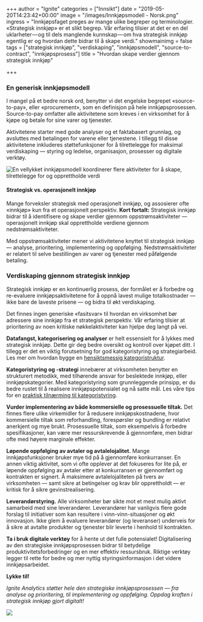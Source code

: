 +++
author = "Ignite"
categories = ["Innsikt"]
date = "2019-05-20T14:23:42+00:00"
image = "/images/Innkjøpsmodell - Norsk.png"
ingress = "Innkjøpsfaget preges av mange ulike begreper og terminologier. «Strategisk innkjøp» er et slikt begrep. Vår erfaring tilsier at det er en del uklarheter — og til dels manglende kunnskap — om hva strategisk innkjøp egentlig er og hvordan dette bidrar til å skape verdi."
showmainimg = false
tags = ["strategisk innkjøp", "verdiskaping", "innkjøpsmodell", "source-to-contract", "innkjøpsprosess"]
title = "Hvordan skape verdier gjennom strategisk innkjøp"

+++
### En generisk innkjøpsmodell

I mangel på et bedre norsk ord, benytter vi det engelske begrepet «source-to-pay», eller «procurement», som en definisjon på hele innkjøpsprosessen. Source-to-pay omfatter alle aktivitetene som kreves i en virksomhet for å kjøpe og betale for sine varer og tjenester.

Aktivitetene starter med gode analyser og et faktabasert grunnlag, og avsluttes med betalingen for varene eller tjenestene. I tillegg til disse aktivitetene inkluderes støttefunksjoner for å tilrettelegge for maksimal verdiskaping — styring og ledelse, organisasjon, prosesser og digitale verktøy.

![En vellykket innkjøpsmodell koordinerer flere aktiviteter for å skape, tilrettelegge for og opprettholde verdi](https://cdn-images-1.medium.com/max/1200/1*WboghezfvykP4ZHK_vLP1g.png)

#### Strategisk vs. operasjonelt innkjøp

Mange forveksler strategisk med operasjonelt innkjøp, og assosierer ofte «innkjøp» kun fra et operasjonelt perspektiv. **Kort fortalt:** Strategisk innkjøp bidrar til å identifisere og skape verdier gjennom oppstrømsaktiviteter — operasjonelt innkjøp skal opprettholde verdiene gjennom nedstrømsaktiviteter.

Med oppstrømsaktiviteter mener vi aktivitetene knyttet til strategisk innkjøp — analyse, prioritering, implementering og oppfølging. Nedstrømsaktiviteter er relatert til selve bestillingen av varer og tjenester med påfølgende betaling.

### Verdiskaping gjennom strategisk innkjøp

Strategisk innkjøp er en kontinuerlig prosess, der formålet er å forbedre og re-evaluere innkjøpsaktivitetene for å oppnå lavest mulige totalkostnader — ikke bare de laveste prisene — og bidra til økt verdiskaping.

Det finnes ingen generiske «fasitsvar» til hvordan en virksomhet bør adressere sine innkjøp fra et strategisk perspektiv. Vår erfaring tilsier at prioritering av noen kritiske nøkkelaktiviteter kan hjelpe deg langt på vei.

**Datafangst, kategorisering og analyser** er helt essensielt for å lykkes med strategisk innkjøp. Dette gir deg bedre oversikt og kontroll over kjøpet ditt. I tillegg er det en viktig forutsetning for god kategoristyring og strategiarbeid. Les mer om hvordan bygge en [hensiktsmessig kategoristruktur](https://www.ignite.no/blogg/innsikt/hvordan-bygge-en-hensiktsmessig-kategoristruktur/).

**Kategoristyring og -strategi** innebærer at virksomheten benytter en strukturert metodikk, med tilhørende ansvar for beslektede innkjøp, eller innkjøpskategorier. Med kategoristyring som grunnleggende prinsipp, er du bedre rustet til å realisere innkjøpspotensialet og nå satte mål. Les våre tips for en [praktisk tilnærming til kategoristyring](https://www.ignite.no/blogg/innsikt/en-praktisk-tiln%C3%A6rming-til-kategoristyring/).

**Vurder implementering av både kommersielle og prosessuelle tiltak.** Det finnes flere ulike virkemidler for å redusere innkjøpskostnadene, hvor kommersielle tiltak som reforhandling, forespørsler og bundling er relativt anerkjent og mye brukt. Prosessuelle tiltak, som eksempelvis å forbedre spesifikasjoner, kan være mer ressurskrevende å gjennomføre, men bidrar ofte med høyere marginale effekter.

**Løpende oppfølging av avtaler og avtalelojalitet.** Mange innkjøpsfunksjoner bruker mye tid på å gjennomføre konkurranser. En annen viktig aktivitet, som vi ofte opplever at det fokuseres for lite på, er løpende oppfølging av avtaler etter at konkurransen er gjennomført og kontrakten er signert. Å maksimere avtalelojaliteten på tvers av virksomheten — samt sikre at betingelser og krav blir opprettholdt — er kritisk for å sikre gevinstrealisering.

**Leverandørstyring.** Alle virksomheter bør sikte mot et mest mulig aktivt samarbeid med sine leverandører. Leverandører har vanligvis flere gode forslag til initiativer som kan resultere i vinn-vinn-situasjoner og økt innovasjon. Ikke glem å evaluere leverandører (og leveranser) underveis for å sikre at avtalte produkter og tjenester blir leverte i henhold til kontrakten.

**Ta i bruk digitale verktøy** for å hente ut det fulle potensialet! Digitalisering av den strategiske innkjøpsprosessen bidrar til betydelige produktivitetsforbedringer og en mer effektiv ressursbruk. Riktige verktøy legger til rette for bedre og mer nyttig styringsinformasjon i det videre innkjøpsarbeidet.

**Lykke til!**

_Ignite Analytics støtter hele den strategiske innkjøpsprosessen — fra analyse og prioritering, til implementering og oppfølging. Oppdag kraften i strategisk innkjøp gjort digitalt!_

[![](https://cdn-images-1.medium.com/max/800/1*wNfW3gtCL-EO9XYJOYYSnQ.png)](https://www.ignite.no/ignite-analytics/demo/)